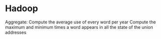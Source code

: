 Hadoop
======
Aggregate:
Compute the average use of every word per year
Compute the maximum and minimum times a word appears in all the state of the union addresses
